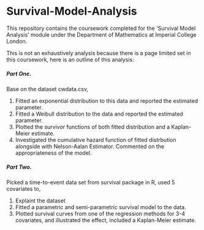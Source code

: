 # Survival-Model-Analysis

This repository contains the coursework completed for the 'Survival Model Analysis' module under the Department of Mathematics at Imperial College London.

This is not an exhaustively analysis because there is a page limited set in this coursework, here is an outline of this analysis:

##### Part One. 
Base on the dataset cwdata.csv,
1. Fitted an exponential distribution to this data and reported the estimated parameter.
2. Fitted a Weibull distribution to the data and reported the estimated parameter.
3. Plotted the survivor functions of both fitted distribution and a Kaplan-Meier estimate.
4. Investigated the cumulative hazard function of fitted distrbution alongside with Nelson-Aalan Estimator. Commented on the appropriateness of the model.

##### Part Two.
Picked a time-to-event data set from survival package in R, used 5 covariates to,
1. Explaint the dataset
2. Fitted a parametric and semi-parametric survival model to the data.
3. Plotted survival curves from one of the regression methods for 3-4 covariates, and illustrated the effect, included a Kaplan-Meier estimate.
